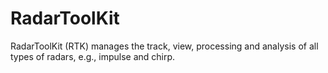 # RadarToolKit
RadarToolKit (RTK) manages the track, view, processing and analysis of all types of radars, e.g., impulse and chirp. 
